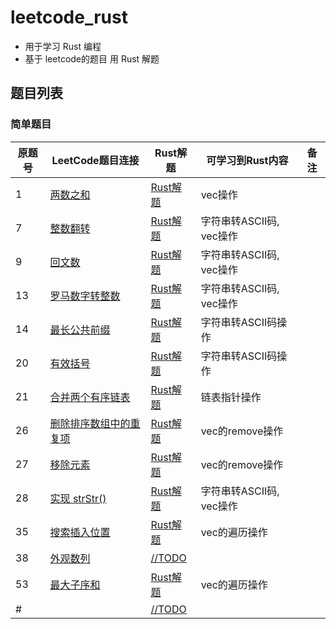 # leetcode_rust

- 用于学习 Rust 编程
- 基于 leetcode的题目 用 Rust 解题

## 题目列表


### 简单题目

|原题号|LeetCode题目连接|Rust解题|可学习到Rust内容|备注|
|---|---|---|---|---|
|1|[两数之和](https://leetcode-cn.com/problems/two-sum/)|[Rust解题](./easy/two_sum/src/main.rs)|vec操作||
|7|[整数翻转](https://leetcode-cn.com/problems/reverse-integer/)|[Rust解题](./easy/reverse_integer/src/main.rs)|字符串转ASCII码, vec操作||
|9|[回文数](https://leetcode-cn.com/problems/palindrome-number/)|[Rust解题](./easy/palindrome_number/src/main.rs)|字符串转ASCII码, vec操作||
|13|[罗马数字转整数](https://leetcode-cn.com/problems/roman-to-integer)|[Rust解题](./easy/roman_to_integer/src/main.rs)|字符串转ASCII码, vec操作||
|14|[最长公共前缀](https://leetcode-cn.com/problems/longest-common-prefix)|[Rust解题](./easy/longest_common_prefix/src/main.rs)|字符串转ASCII码操作||
|20|[有效括号](https://leetcode-cn.com/problems/valid-parentheses)|[Rust解题](./easy/valid_parentheses/src/main.rs)|字符串转ASCII码操作||
|21|[合并两个有序链表](https://leetcode-cn.com/problems/merge-two-sorted-lists/)|[Rust解题](./easy/merge_two_sorted_lists/src/main.rs)|链表指针操作||
|26|[删除排序数组中的重复项](https://leetcode-cn.com/problems/remove-duplicates-from-sorted-array/)|[Rust解题](./easy/remove_duplicates_from_sorted_array/src/main.rs)|vec的remove操作||
|27|[移除元素](https://leetcode-cn.com/problems/remove-element/)|[Rust解题](./easy/remove_element/src/main.rs)|vec的remove操作||
|28|[实现 strStr()](https://leetcode-cn.com/problems/implement-strstr/)|[Rust解题](./easy/implement_strstr/src/main.rs)|字符串转ASCII码, vec操作||
|35|[搜索插入位置](https://leetcode-cn.com/problems/search-insert-position/)|[Rust解题](./easy/search_insert_position/src/main.rs)|vec的遍历操作||
|38|[外观数列](https://leetcode-cn.com/problems/count-and-say)|[//TODO]()|||
|53|[最大子序和](https://leetcode-cn.com/problems/maximum-subarray/)|[Rust解题](./easy/maximum_subarray/src/main.rs)|vec的遍历操作||
|#|[](https://leetcode-cn.com/problems/)|[//TODO]()|||

